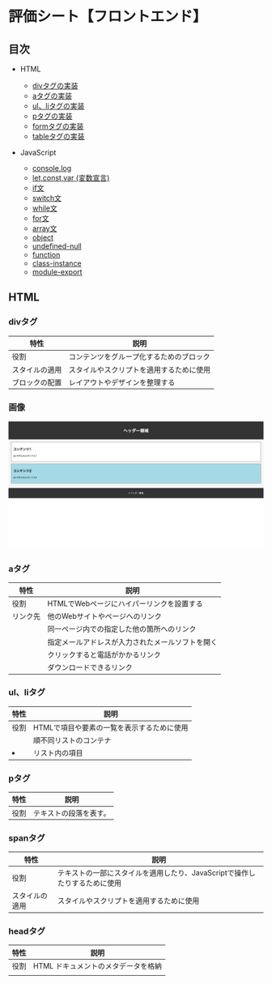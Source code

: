 # 評価シート【フロントエンド】

## 目次
- HTML
    - [divタグの実装](#divタグ)
    - [aタグの実装](#aタグ)
    - [ul、liタグの実装](#ulliタグ)
    - [pタグの実装](#pタグ)
    - [formタグの実装](#formタグ)
    - [tableタグの実装](#tableタグ)

- JavaScript
    - [console.log](#console.log)
    - [let,const,var (変数宣言)](#let,const,var (変数宣言))
    - [if文](#if文)
    - [switch文](#switch文)
    - [while文](#while文)
    - [for文](#for文)
    - [array文](#array文)
    - [object](#object)
    - [undefined-null](#undefined-null)
    - [function](#function)
    - [class-instance](#class-instance)
    - [module-export](#module-export)

## HTML
### divタグ

| 特性 | 説明 |
|------|------|
| 役割 | コンテンツをグループ化するためのブロック |
| スタイルの適用 | スタイルやスクリプトを適用するために使用 |
| ブロックの配置 | レイアウトやデザインを整理する |

### 画像
![divデモ画像](images/div-demo.png)

### aタグ

| 特性 | 説明 |
|------|------|
| 役割 | HTMLでWebページにハイパーリンクを設置する |
| リンク先 | 他のWebサイトやページへのリンク |
|  | 同一ページ内での指定した他の箇所へのリンク |
|  | 指定メールアドレスが入力されたメールソフトを開く |
|  | クリックすると電話がかかるリンク |
|  | ダウンロードできるリンク |

### ul、liタグ

| 特性 | 説明 |
|------|------|
| 役割 | HTMLで項目や要素の一覧を表示するために使用 |
| <ul> | 順不同リストのコンテナ |
| <li> | リスト内の項目 |

### pタグ

| 特性 | 説明 |
|------|------|
| 役割 |  テキストの段落を表す。|

### spanタグ

| 特性 | 説明 |
|------|------|
| 役割 | テキストの一部にスタイルを適用したり、JavaScriptで操作したりするために使用 |
| スタイルの適用 | スタイルやスクリプトを適用するために使用 |

### headタグ

| 特性 | 説明 |
|------|------|
| 役割 | HTML ドキュメントのメタデータを格納 |
| <title> | ブラウザのタイトルバーやタブに表示されるテキストを定義 |
| <link> | 外部リソース（主にCSSファイル）へのリンクを定義 |

### footerタグ

| 特性 | 説明 |
|------|------|
| 役割 | フッターを表す。著作権情報、連絡先情報、サイトマップなど |
| © | コピーライト記号を表示するために使用 |

### bodyタグ

| 特性 | 説明 |
|------|------|
| 役割 | HTML ドキュメントの主要なコンテンツを格納する |
| 含まれる内容 | テキスト、画像、他の HTML 要素など、実際にブラウザに表示されるもの |

### formタグ

| 特性 | 説明 |
|------|------|
| action 属性 | 送信先の URL |
| method 属性 | 送信方法の指定 |

### selectタグ

| 特性 | 説明 |
|------|------|
| id | この要素の一意の識別子 |
| name | フォームデータとして送信される際のパラメータ名 |

### textareaタグ

| 特性 | 説明 |
|------|------|
| id | この要素の一意の識別子 |
| name | フォームデータとして送信される際のパラメータ名 |
| 役割 | 複数行のテキストを入力するテキスト領域 |
| rows cols | 初期表示時のテキストエリアの高さ 幅 |

### tableタグ

| 特性 | 説明 |
|------|------|
| `<table>` | 表全体のコンテナを定義するタグ |
| `<tr>` | 表の1つの行を定義するタグ (Table Row) |
| `<th>` | 表のヘッダーセル（見出しセル）を定義するタグ (Table Header) |
| `<td>` | 表のデータセル（通常のセル）を定義するタグ (Table Data) |
| 使用例 | 製品リスト、ユーザー情報、データ表示など、構造化された情報の表示 |

## JavaScript

### console.log

| 特性 | 説明 |
|------|------|
| 役割 | Webブラウザの開発者ツールコンソールに情報を出力する |
| 基本構文 | `console.log(データ1, データ2, ...);` |
| 利便性1 | シンプルなメッセージ表示: コードの特定の場所が実行されたことの確認や、簡単な情報の表示に使用する。
| 利便性2 | 変数の内容表示: プログラム実行中の変数の現在の値を確認できる。
| 利便性3 | 複数の異なる型の値を同時に表示: 関連する複数の情報を一度に出力できる。
| 利便性4 | 複雑なデータ構造（オブジェクトと配列）の表示: 複雑なデータ構造も、コンソール上で展開して確認できる。 |
| 使用例 | 計算結果の表示、ユーザー入力の確認、プログラムの各段階での状態出力 |

### let,const,var (変数宣言)

| 特性 | 説明 |
|------|------|
| `let` | 値の変更が可能な変数。ブロック内で有効（ブロックスコープ）。 |
| `const` | 値の変更が不可能な定数。ブロック内で有効（ブロックスコープ）。宣言時に初期値が必須。 |
| `var` | (非推奨) 値の変更が可能な変数。関数内で有効（関数スコープ）。現代のJavaScriptでは使われない。 |
| 使用例 | 値の変化、定数の設定、変数の有効範囲の理解に利用。 |

#### var を使ってはいけない主な理由

`var` は以下の理由から推奨されません。

1.  **スコープの問題**: `var` はブロックを無視し、関数全体またはグローバルで有効になります。これにより、意図しない上書きやバグの原因になります。`let`や`const`はこれを防ぎます。
2.  **巻き上げ (Hoisting) の混乱**: 宣言前に使用すると`undefined`となり、コードの予測が難しくなります。
3.  **再宣言の許可**: 同じ名前の変数を何度も再宣言できるため、意図しない上書きのリスクがあります。

### if文

| 特性 | 説明 |
|------|------|
| 役割 | 条件に基づいて処理を分岐させる |
| 基本構文 | `if (条件) { // 条件が真の場合の処理 } else { // 条件が偽の場合の処理 }` |
| 使用例 | ユーザーの年齢による表示内容の変更、入力値のバリデーションなど |

### switch文

| 特性 | 説明 |
|------|------|
| 役割 | 一つの値に基づいて複数の処理を分岐させる |
| 基本構文 | `switch (式) { case 値1: // 処理; break; case 値2: // 処理; break; default: // 処理; }` |
| 使用例 | 曜日や月の番号による表示の切り替え、メニュー選択の処理など |


### while文

| 特性 | 説明 | 
|------|------| 
| 役割 | 指定された条件が真である限り、コードブロックを繰り返し実行する | 
| 基本構文 | `while (条件式) { // 繰り返したい処理 }` | 
| 注意点 | 無限ループにならないよう、ループ内で条件式が必ず `false` になるように変更を加える必要があります。そうしないと無限ループとなり、ブラウザがフリーズする可能性があります。 | 
| 使用例 | 特定の合計値に達するまで数字を足し続ける、ユーザーからの連続した入力処理など。

### for文

| 特性 | 説明 |
|------|------|
| 役割 | 特定の回数だけコードブロックを繰り返し実行する |
| 基本構文 | `for (初期化; 条件式; 更新式) { // 繰り返したい処理 }` |
| 注意点 | 無限ループにならないよう、条件式が常に `true` にならないように注意が必要です。そうしないとブラウザがフリーズする可能性があります。 |
| 使用例 | カウンタを特定の回数だけ繰り返す場合、例えば0から4まで順に処理を実行する場合など。 |

### array文

| 特性 | 説明 | 
|------|------|
| 役割 | 複数のデータを順序付けて一つにまとめる |
| 基本構文 | `let arrayName = [要素1, 要素2, ...];` |
| 使用例① (長さの取得) | `arrayName.length` で要素数を取得 |
| 使用例② (末尾に追加) | `arrayName.push(新しい要素)` で末尾に追加 |
| 使用例③ (末尾から削除) | `arrayName.pop()` で末尾から削除 |
| 注意点 | インデックスは `0` から始まる。存在しないインデックスにアクセスすると `undefined`。 |
| 使用例 | リスト、コレクション、データの集合の管理 |

### object

| 特性 | 説明 |
|------|------|
| 役割 | 複数のデータ（プロパティ）とそれに関連する機能（メソッド）を一つにまとめる |
| 基本構文 (定義) | `let objName = { key1: value1, key2: value2 };` |
| 基本構文 (メソッド) | `method1: function() {}` |
| 操作① (プロパティアクセス) | `objName.key` または `objName['key']` で値を取得 |
| 操作② (プロパティ変更) | `objName.key = newValue` で値を変更 |
| メソッド利用 | `objName.method()` でオブジェクト内の機能を実行 |
| 使用例 | 書籍情報、ユーザーデータ、設定値などの管理 |

### undefined-null

| 特性 | 説明 |
|------|------|
| 役割 | `undefined` は「未定義の状態」、`null` は「意図的に空であること」を示す |
| 発生する場面 | `undefined`: 変数を宣言しただけ、存在しないプロパティへのアクセス`null`: 初期値として明示、DOM取得で要素が存在しない場合など |
| 基本構文 (undefined) | `let a;`（値が代入されていない） |
| 基本構文 (null) | `let b = null;`（意図的に空として初期化） |
| typeof の結果 | `typeof undefined` → `"undefined"`<br>`typeof null` → `"object"`（仕様による） |
| 使用例 | `undefined`: 未初期化変数の確認、存在しないプロパティチェック<br>`null`: 初期化済みの空データ、DOM取得結果の確認 |
| 注意点 | `undefined` は JS が自動で設定することが多い<br>`null` は開発者が明示的に設定するケースが多い |

### function

| 特性 | 説明 |
|------|------|
| 役割 | 一連の処理をまとめ、再利用可能にするための仕組み |
| 通常の定義 | `function 関数名(引数) { 処理; return 戻り値; }` |
| アロー関数 | `const 関数名 = (引数) => { 処理; return 戻り値; }`（より簡潔な構文） |
| 引数の利用 | 関数に渡す値。関数内部で処理に使用される（例：`function add(a, b)`） |
| 戻り値の利用 | `return` で処理結果を関数の外に返す（例：`return a + b`） |
| 呼び出し方法 | `関数名(引数)` の形式で呼び出し、戻り値を受け取れる |
| 使用例 | 計算処理、挨拶文の生成、複数結果のまとめなど |

### class-instance
| 特性 | 説明 |
|------|------|
| 役割 | クラス：共通する性質（プロパティ）と機能（メソッド）をまとめた設計図<br>インスタンス：クラスから生成された具体的なオブジェクト |
| 基本構文| `class クラス名 { constructor(...) { ... } メソッド名() { ... } }` |
| インスタンス生成 | `const obj = new クラス名(値1, 値2);` のように、クラスの `constructor` に値を渡すことで、インスタンスのプロパティに初期値を設定できる |
| プロパティ | `this.プロパティ名` でクラス内部に値を保持 |
| メソッド | クラス内に定義された関数。`obj.メソッド名()` で呼び出し |
| 使用例 | ユーザー情報（名前・年齢）を持つ User クラスを作成し、複数のユーザーインスタンスを生成して活用する |
| constructor | インスタンス生成時に自動的に実行される初期化用のメソッド。引数を受け取ってプロパティを設定する。例：`constructor(name, age) { this.name = name; }` |
| this | そのインスタンス自身を指す。プロパティやメソッドへアクセスするために使う。例：`this.name` はインスタンスの `name` にアクセスする。 |
| new | クラスからインスタンスを生成するキーワード。例：`const user1 = new User("太郎", 25);` |

### module-export

| 特性 | 説明 |
|------|------|
| module |JavaScriptのコードを機能ごとに分割し、再利用や管理をしやすくする仕組み|
| 役割 | モジュール間で関数や定数を共有・再利用するための仕組み |
| export | 複数の関数や定数を名前付きでエクスポートできる（例：`export const greet = ...`） |
| import方法（export） | `import { 関数名 } from './module.js';`（中括弧で指定。関数名は一致必須） |
| 使用例① | `export const greet = () => { ... };`<br>`import { greet } from './module1.js';` |
| export default | モジュールごとに1つだけエクスポート可能。インポート時に名前を自由に付けられる（例：`export default function add(...) {}`） |
| import方法（export default） | `import 任意の名前 from './module.js';`（中括弧なし。名前は自由） |
| 使用例② | `export default function add(a, b) { return a + b; }`<br>`import add from './module2.js';` |
